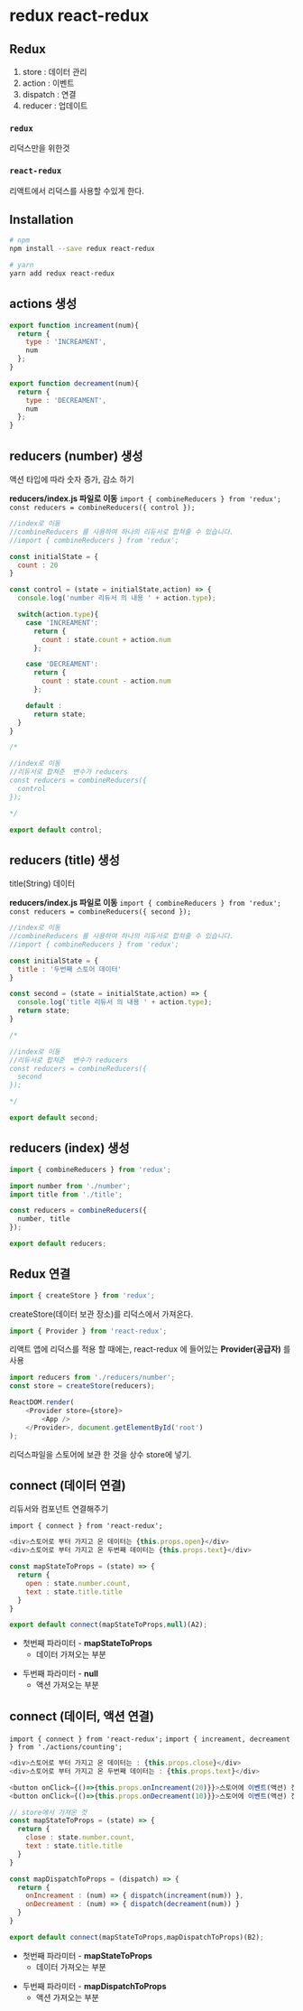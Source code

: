 # redux react-redux
## Redux
1. store : 데이터 관리
2. action : 이벤트
3. dispatch : 연결
4. reducer : 업데이트

### `redux`
리덕스만을 위한것

### `react-redux`

리액트에서 리덕스를 사용할 수있게 한다.

## Installation

```sh
# npm
npm install --save redux react-redux

# yarn
yarn add redux react-redux
```

## actions 생성

```javascript
export function increament(num){
  return {
    type : 'INCREAMENT',
    num
  };
}

export function decreament(num){
  return {
    type : 'DECREAMENT',
    num
  };
}

```


## reducers (number) 생성

액션 타입에 따라 숫자 증가, 감소 하기

**reducers/index.js 파일로 이동**
`import { combineReducers } from 'redux';`
`
const reducers = combineReducers({
  control
});
`


```javascript
//index로 이동
//combineReducers 를 사용하여 하나의 리듀서로 합쳐줄 수 있습니다. 			
//import { combineReducers } from 'redux';		 

const initialState = {
  count : 20
}

const control = (state = initialState,action) => {
  console.log('number 리듀서 의 내용 ' + action.type);

  switch(action.type){
    case 'INCREAMENT':
      return {
        count : state.count + action.num
      };

    case 'DECREAMENT':
      return {
        count : state.count - action.num
      };

    default :
      return state;
  }
}

/*

//index로 이동
//리듀서로 합쳐준  변수가 reducers
const reducers = combineReducers({
  control
});

*/

export default control;
```

## reducers (title) 생성

title(String) 데이터

**reducers/index.js 파일로 이동**
`import { combineReducers } from 'redux';`
`
const reducers = combineReducers({
  second
});
`

```javascript
//index로 이동
//combineReducers 를 사용하여 하나의 리듀서로 합쳐줄 수 있습니다. 			
//import { combineReducers } from 'redux';

const initialState = {
  title : '두번째 스토어 데이터'
}

const second = (state = initialState,action) => {
  console.log('title 리듀서 의 내용 ' + action.type);
  return state;
}

/*

//index로 이동
//리듀서로 합쳐준  변수가 reducers
const reducers = combineReducers({
  second
});

*/

export default second;
```

## reducers (index) 생성

```javascript
import { combineReducers } from 'redux';

import number from './number';
import title from './title';

const reducers = combineReducers({
  number, title
});

export default reducers;
```

## Redux 연결

```javascript
import { createStore } from 'redux';
```

createStore(데이터 보관 장소)를 리덕스에서 가져온다.


```javascript
import { Provider } from 'react-redux';
```

리액트 앱에 리덕스를 적용 할 때에는, react-redux 에 들어있는 **Provider(공급자)** 를 사용


```javascript
import reducers from './reducers/number';
const store = createStore(reducers);

ReactDOM.render(
	<Provider store={store}>
		<App />
	</Provider>, document.getElementById('root')
);
```

리덕스파일을 스토어에 보관 한 것을 상수 store에 넣기.

## connect (데이터 연결)

리듀서와 컴포넌트 연결해주기

`import { connect } from 'react-redux';`

```javascript
<div>스토어로 부터 가지고 온 데이터는 {this.props.open}</div>
<div>스토어로 부터 가지고 온 두번째 데이터는 {this.props.text}</div>
```

```javascript
const mapStateToProps = (state) => {
  return {
    open : state.number.count,
    text : state.title.title
  }
}			
```					

```javascript			
export default connect(mapStateToProps,null)(A2);
```
* 첫번째 파라미터 - **mapStateToProps**
  * 데이터 가져오는 부분
+ 두번째 파라미터 - **null**
  + 액션 가져오는 부분

## connect (데이터, 액션 연결)

`import { connect } from 'react-redux';`
`import { increament, decreament } from './actions/counting';`

```javascript
<div>스토어로 부터 가지고 온 데이터는 : {this.props.close}</div>
<div>스토어로 부터 가지고 온 두번째 데이터는 : {this.props.text}</div>

<button onClick={()=>{this.props.onIncreament(20)}}>스토어에 이벤트(액션) 전달하기</button>
<button onClick={()=>{this.props.onDecreament(10)}}>스토어에 이벤트(액션) 전달하기</button>
````

```javascript
// store에서 가져온 것
const mapStateToProps = (state) => {		
  return {
    close : state.number.count,
    text : state.title.title
  }
}

const mapDispatchToProps = (dispatch) => {
  return {
    onIncreament : (num) => { dispatch(increament(num)) },
    onDecreament : (num) => { dispatch(decreament(num)) }
  }
}
```

```javascript
export default connect(mapStateToProps,mapDispatchToProps)(B2);
```

* 첫번째 파라미터 - **mapStateToProps**
  * 데이터 가져오는 부분
+ 두번째 파라미터 - **mapDispatchToProps**
  + 액션 가져오는 부분
